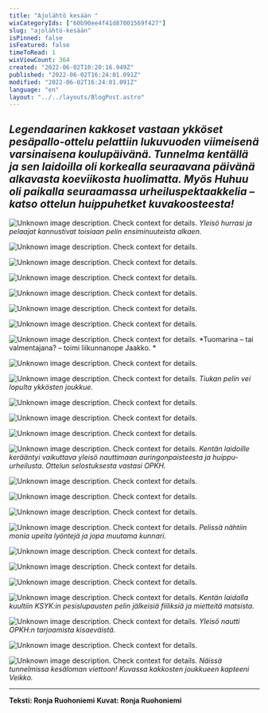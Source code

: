 ```yaml
---
title: "Ajolähtö kesään "
wixCategoryIds: ["60b90ee4f41d87001569f427"]
slug: "ajolähtö-kesään"
isPinned: false
isFeatured: false
timeToRead: 1
wixViewCount: 364
created: "2022-06-02T10:20:16.949Z"
published: "2022-06-02T16:24:01.091Z"
modified: "2022-06-02T16:24:01.091Z"
language: "en"
layout: "../../layouts/BlogPost.astro"
---
```


*Legendaarinen kakkoset vastaan ykköset pesäpallo-ottelu pelattiin lukuvuoden viimeisenä varsinaisena koulupäivänä. Tunnelma kentällä ja sen laidoilla oli korkealla seuraavana päivänä alkavasta koeviikosta huolimatta. Myös Huhuu oli paikalla seuraamassa urheiluspektaakkelia – katso ottelun huippuhetket kuvakoosteesta!*
---

![Unknown image description. Check context for details.](https://static.wixstatic.com/media/abd5f5_43f1117ae0a147cd959eb2aca0e228d9~mv2.jpg) <!-- Original name: pesis2.jpg -->
*Yleisö hurrasi ja pelaajat kannustivat toisiaan pelin ensiminuuteista alkaen.*

![Unknown image description. Check context for details.](https://static.wixstatic.com/media/abd5f5_5fcd55132f6d403fa7c968494ebc850c~mv2.jpg) <!-- Original name: pesis3.jpg -->

![Unknown image description. Check context for details.](https://static.wixstatic.com/media/abd5f5_194b62e1e72f4303bd2d369e37575f4f~mv2.jpg) <!-- Original name: pesis1.jpg -->

![Unknown image description. Check context for details.](https://static.wixstatic.com/media/abd5f5_a04e418b37f343d7933256865f70e033~mv2.jpg) <!-- Original name: pesis15.jpg -->

![Unknown image description. Check context for details.](https://static.wixstatic.com/media/abd5f5_cfa93371b01b47c0a9c68aa7a3a2bdc9~mv2.jpg) <!-- Original name: pesis5.jpg -->

![Unknown image description. Check context for details.](https://static.wixstatic.com/media/abd5f5_4557cc7520b34e328c9e7669ea860aee~mv2.jpg) <!-- Original name: pesis6.jpg -->

![Unknown image description. Check context for details.](https://static.wixstatic.com/media/abd5f5_b6dce36814d248e5aaedec4eee007ae1~mv2.jpg) <!-- Original name: pesis16.jpg -->

![Unknown image description. Check context for details.](https://static.wixstatic.com/media/abd5f5_042b9b0dc7ef4d01a28fee3d6e541ce5~mv2.jpg) <!-- Original name: pesis8.jpg -->
*Tuomarina – tai valmentajana? –  toimi liikunnanope Jaakko.  *

![Unknown image description. Check context for details.](https://static.wixstatic.com/media/abd5f5_c4702191aa3848f6abd868e6d8672a88~mv2.jpg) <!-- Original name: pesis7.jpg -->

![Unknown image description. Check context for details.](https://static.wixstatic.com/media/abd5f5_bf2d10728df04863993015d98888c2e3~mv2.jpg) <!-- Original name: pesis10.jpg -->
*Tiukan pelin vei lopulta ykkösten joukkue.*

![Unknown image description. Check context for details.](https://static.wixstatic.com/media/abd5f5_f69f13ab53f0479ebe95b1a643428719~mv2.jpg) <!-- Original name: pesis9.jpg -->

![Unknown image description. Check context for details.](https://static.wixstatic.com/media/abd5f5_6a3ab29ce5244c05a2001a3cfd0d6c6f~mv2.jpg) <!-- Original name: pesis13.jpg -->

![Unknown image description. Check context for details.](https://static.wixstatic.com/media/abd5f5_37d9cc09b7d14b41bd452ba11e6bb24b~mv2.jpg) <!-- Original name: pesis11.jpg -->

![Unknown image description. Check context for details.](https://static.wixstatic.com/media/abd5f5_9eba5a62835943fdaade9c0adcee92ce~mv2.jpg) <!-- Original name: pesis17.jpg -->
*Kentän laidoille kerääntyi vaikuttava yleisö nauttimaan auringonpaisteesta ja huippu-urheilusta. Ottelun selostuksesta vastasi OPKH.*

![Unknown image description. Check context for details.](https://static.wixstatic.com/media/abd5f5_d21372cd98964887bde7552a06de9c69~mv2.jpg) <!-- Original name: pesis14.jpg -->

![Unknown image description. Check context for details.](https://static.wixstatic.com/media/abd5f5_004b80550da04c6692697736521694cf~mv2.jpg) <!-- Original name: pesis18.jpg -->

![Unknown image description. Check context for details.](https://static.wixstatic.com/media/abd5f5_8264a68c9bf24fe1b46173be02452b49~mv2.jpg) <!-- Original name: pesis19.jpg -->

![Unknown image description. Check context for details.](https://static.wixstatic.com/media/abd5f5_200a33c698004665a3d12578beff3fba~mv2.jpg) <!-- Original name: pesis20.jpg -->
*Pelissä nähtiin monia upeita lyöntejä ja jopa muutama kunnari.*

![Unknown image description. Check context for details.](https://static.wixstatic.com/media/abd5f5_55370d1900274278a257ca723d545cfa~mv2.jpg) <!-- Original name: pesis21.jpg -->

![Unknown image description. Check context for details.](https://static.wixstatic.com/media/abd5f5_dbcefa0b80a7479ca94465ead7c822ce~mv2.jpg) <!-- Original name: pesis23.jpg -->

![Unknown image description. Check context for details.](https://static.wixstatic.com/media/abd5f5_c2ab6e9ef59b499a980660f720c0d61d~mv2.jpg) <!-- Original name: pesis22.jpg -->

![Unknown image description. Check context for details.](https://static.wixstatic.com/media/abd5f5_5a9aa5cfe6684c319b5b7e2001faa109~mv2.jpg) <!-- Original name: pesis25.jpg -->
*Kentän laidalla kuultiin KSYK:in pesislupausten pelin jälkeisiä fiiliksiä ja mietteitä matsista.*

![Unknown image description. Check context for details.](https://static.wixstatic.com/media/abd5f5_074fbb193389480da1bd8333984f2b95~mv2.jpg) <!-- Original name: pesis26.jpg -->
*Yleisö nautti OPKH:n tarjoamista kisaeväistä.*

![Unknown image description. Check context for details.](https://static.wixstatic.com/media/abd5f5_47e13943ed364eac9ffae2d37a416fd1~mv2.jpg) <!-- Original name: pesis27.jpg -->

![Unknown image description. Check context for details.](https://static.wixstatic.com/media/abd5f5_9380267ca4f94ef4a4a6e093ee7facfb~mv2.jpg) <!-- Original name: pesis24.jpg -->
*Näissä tunnelmissa kesäloman viettoon! Kuvassa kakkosten joukkueen kapteeni Veikko.*

---

**Teksti: Ronja Ruohoniemi**
**Kuvat: Ronja Ruohoniemi**


